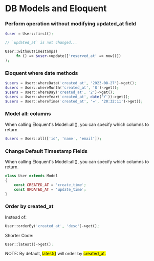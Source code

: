 # DB Models and Eloquent

### Perform operation without modifying updated_at field

```php
$user = User::first();

// `updated_at` is not changed...

User::withoutTimestamps(
     fn () => $user->update(['reserved_at' => now()])
);
```

### Eloquent where date methods

```php
$users = User::whereDate('created_at', '2023-08-27')->get();
$users = User::whereMonth('created_at', '8')->get();
$users = User::whereDay('created_at', '2')->get();
$users = User::whereYear('created_at', date('Y'))->get();
$users = User::whereTime('created_at', '=', '20:32:11')->get();
```

### Model all: columns  
When calling Eloquent's Model::all(), you can specify which columns to return.

```php
$users = User::all(['id', 'name', 'email']);
```

### Change Default Timestamp Fields
When calling Eloquent's Model::all(), you can specify which columns to return.

```php
class User extends Model
{
    const CREATED_AT = 'create_time';
    const UPDATED_AT = 'update_time';
}
```

### Order by created_at
Instead of:


```php
User::orderBy('created_at', 'desc')->get();
```
Shorter Code:
```php
User::latest()->get();
```
NOTE: By default, <mark style="background-color: yellow;">latest()</mark> will order by  <mark style="background-color: yellow;">created_at.</mark>
